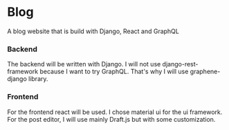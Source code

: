 # Blog
A blog website that is build with Django, React and GraphQL

### Backend

The backend will be written with Django. I will not use django-rest-framework because I want to try GraphQL. That's why I will use graphene-django library.

### Frontend

For the frontend react will be used. I chose material ui for the ui framework. For the post editor, I will use mainly Draft.js but with some customization.